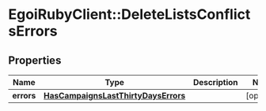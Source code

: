 # EgoiRubyClient::DeleteListsConflictsErrors

## Properties
Name | Type | Description | Notes
------------ | ------------- | ------------- | -------------
**errors** | [**HasCampaignsLastThirtyDaysErrors**](HasCampaignsLastThirtyDaysErrors.md) |  | [optional] 


